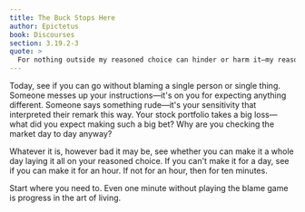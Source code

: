 ```yaml
---
title: The Buck Stops Here
author: Epictetus
book: Discourses
section: 3.19.2-3
quote: >
  For nothing outside my reasoned choice can hinder or harm it—my reasoned choice alone can do this to itself. If we would lean this way whenever we fail, and would blame only ourselves and remember that nothing but opinion is the cause of a troubled mind and uneasiness, then by God, I swear we would be making progress.
---
```


Today, see if you can go without blaming a single person or single thing. Someone messes up your instructions—it's on you for expecting anything different. Someone says something rude—it's your sensitivity that interpreted their remark this way. Your stock portfolio takes a big loss—what did you expect making such a big bet? Why are you checking the market day to day anyway?

Whatever it is, however bad it may be, see whether you can make it a whole day laying it all on your reasoned choice. If you can't make it for a day, see if you can make it for an hour. If not for an hour, then for ten minutes.

Start where you need to. Even one minute without playing the blame game is progress in the art of living.
